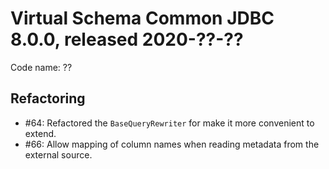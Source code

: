 # Virtual Schema Common JDBC 8.0.0, released 2020-??-??

Code name: ??

## Refactoring

* #64: Refactored the `BaseQueryRewriter` for make it more convenient to extend.
* #66: Allow mapping of column names when reading metadata from the external source.